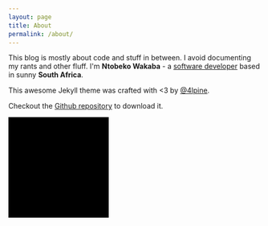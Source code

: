 ```yaml
---
layout: page
title: About
permalink: /about/
---
```


This blog is mostly about code and stuff in between. I avoid documenting my rants and other fluff. I'm **Ntobeko Wakaba** - a [software developer](http://jalia.co.za) based in sunny **South Africa**.

This awesome Jekyll theme was crafted with <3 by [@4lpine](https://twitter.com/4lpine).

Checkout the [Github repository](https://github.com/johnotander/pixyll) to download it.

![Site QR](images/code.png)
